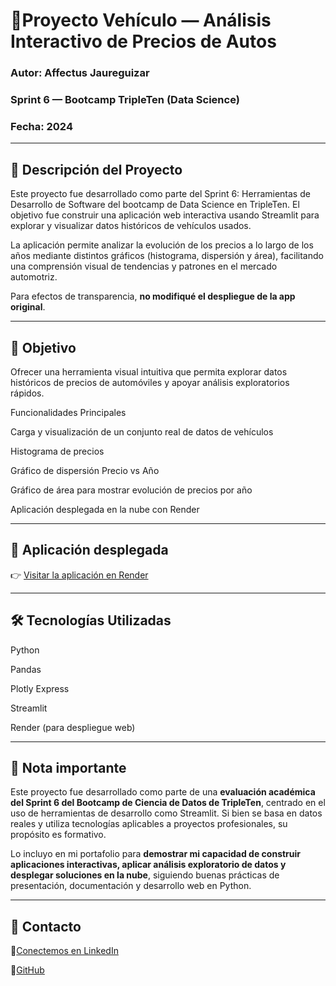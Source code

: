 # 🧠Proyecto Vehículo — Análisis Interactivo de Precios de Autos

###  Autor: Affectus Jaureguizar

### Sprint 6 — Bootcamp TripleTen (Data Science)

### Fecha: 2024

---

## 📄 Descripción del Proyecto

Este proyecto fue desarrollado como parte del Sprint 6: Herramientas de Desarrollo de Software del bootcamp de Data Science en TripleTen. El objetivo fue construir una aplicación web interactiva usando Streamlit para explorar y visualizar datos históricos de vehículos usados.

La aplicación permite analizar la evolución de los precios a lo largo de los años mediante distintos gráficos (histograma, dispersión y área), facilitando una comprensión visual de tendencias y patrones en el mercado automotriz.

Para efectos de transparencia, **no modifiqué el despliegue de la app original**.

---

## 🎯 Objetivo

Ofrecer una herramienta visual intuitiva que permita explorar datos históricos de precios de automóviles y apoyar análisis exploratorios rápidos.

Funcionalidades Principales

Carga y visualización de un conjunto real de datos de vehículos

Histograma de precios

Gráfico de dispersión Precio vs Año

Gráfico de área para mostrar evolución de precios por año

Aplicación desplegada en la nube con Render

---

## 🚀 Aplicación desplegada

👉 [Visitar la aplicación en Render](https://proyecto-vehiculo.onrender.com/)

---

## 🛠 Tecnologías Utilizadas

Python

Pandas

Plotly Express

Streamlit

Render (para despliegue web)

---

## 🧠 Nota importante

Este proyecto fue desarrollado como parte de una **evaluación académica del Sprint 6 del Bootcamp de Ciencia de Datos de TripleTen**, centrado en el uso de herramientas de desarrollo como Streamlit. Si bien se basa en datos reales y utiliza tecnologías aplicables a proyectos profesionales, su propósito es formativo.

Lo incluyo en mi portafolio para **demostrar mi capacidad de construir aplicaciones interactivas, aplicar análisis exploratorio de datos y desplegar soluciones en la nube**, siguiendo buenas prácticas de presentación, documentación y desarrollo web en Python.


---

## 📩 Contacto

💼[Conectemos en LinkedIn](https://cl.linkedin.com/in/affectusjaureguizar)

💼[GitHub](https://github.com/affec-ds)

